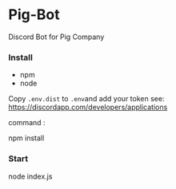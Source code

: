 # Pig-Bot

Discord Bot for Pig Company

### Install 

- npm
- node

Copy `.env.dist` to `.env`and add your token see: https://discordapp.com/developers/applications

command :

npm install

### Start 

node index.js
